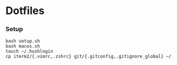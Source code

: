 # Dotfiles

### Setup
```
bash setup.sh
bash macos.sh
touch ~/.hushlogin
cp iterm2/{.vimrc,.zshrc} git/{.gitconfig,.gitignore_global} ~/
```